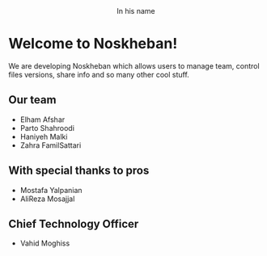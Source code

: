 <center>In his name</center>

Welcome to Noskheban!
=

We are developing Noskheban which allows users to manage team, control files versions, share info and so many other cool stuff.

Our team
-

 - Elham Afshar
 - Parto Shahroodi
 - Haniyeh Malki
 - Zahra FamilSattari
 
With special thanks to pros
-

 - Mostafa Yalpanian
 - AliReza Mosajjal

Chief Technology Officer
-

 - Vahid Moghiss
